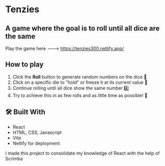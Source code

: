 # Tenzies

## A game where the goal is to roll until all dice are the same

Play the game here ---> https://tenzies300.netlify.app/

## How to play
1. Click the **Roll** button to generate random numbers on the dice 🎲
2. Click on a specific die to "hold" or freeze it at its current value 📌
3. Continue rolling until all dice show the same number #️⃣
4. Try to achieve this in as few rolls and as little time as possible! 🥇

## 🛠️ Built With
- React
- HTML, CSS, Javascript
- Vite
- Netlify for deployment

I made this project to consolidate my knowledge of React with the help of Scrimba
